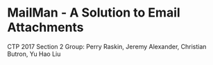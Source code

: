 # MailMan - A Solution to Email Attachments
CTP 2017 Section 2 Group: Perry Raskin, Jeremy Alexander, Christian Butron, Yu Hao Liu

